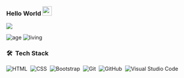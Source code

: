 ### Hello World <img src="https://media.giphy.com/media/hvRJCLFzcasrR4ia7z/giphy.gif" width="25">
<img src="https://readme-typing-svg.herokuapp.com?lines=Hi+I'm+Pipin+Angga+Purnomo;Will+become+a+Full+Stack+Web+Developer;Always%20learning%20new%20things&width=500&height=50">

![age](https://img.shields.io/badge/age-20-blue)
![living](https://img.shields.io/badge/living-sidoarjo-red)

### 🛠 &nbsp;Tech Stack
![HTML](https://img.shields.io/badge/-HTML-05122A?style=flat&logo=HTML5)&nbsp;
![CSS](https://img.shields.io/badge/-CSS-05122A?style=flat&logo=CSS3&logoColor=1572B6)&nbsp;
![Bootstrap](https://img.shields.io/badge/-Bootstrap-05122A?style=flat&logo=bootstrap)&nbsp;
![Git](https://img.shields.io/badge/-Git-05122A?style=flat&logo=git)&nbsp;
![GitHub](https://img.shields.io/badge/-GitHub-05122A?style=flat&logo=github)&nbsp;
![Visual Studio Code](https://img.shields.io/badge/-Visual%20Studio%20Code-05122A?style=flat&logo=visual-studio-code&logoColor=007ACC)&nbsp;
